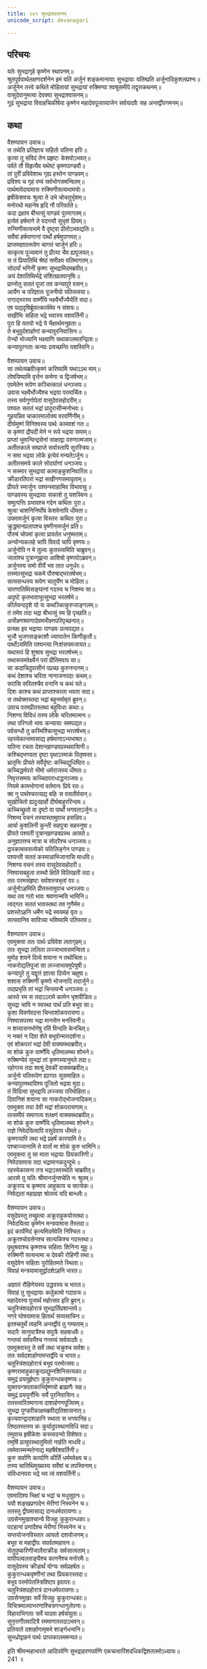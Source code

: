 ```yaml
---
title: २४१ सुभद्राश्वासनम्
unicode_script: devanagari

---
```

## परिचयः

यतेः सुभद्रागृहे कृष्णेन स्थापनम्॥  
श्रुतपूर्वपार्थलक्षणदर्शनेन इमं यतिं अर्जुनं शङ्कमानायाः सुभद्रायाः यतिम्प्रति अर्जुनादिकुशलप्रश्नः॥  
अर्जुनेन तत्त्वे कथिते मोहितायां सुभद्रायां रुक्मिण्या श्वश्रूसमीपे तद्वृत्तकथनम्॥  
वासुदेवानुमत्या देवक्या सुभद्राश्वासनम्॥  
गूढं सुभद्राया विवाहचिकीर्षया कृष्णेन महादेवपूजाव्याजेन सर्वयादवैः सह अन्तर्द्वीपगमनम्॥  

## कथा

वैशम्पायन उवाच॥  
स तथेति प्रतिज्ञाय सहितो यतिना हरिः॥  
कृत्वा तु संविदं तेन प्रहृष्टः केशवोऽभवत्॥  
पर्वते तौ विहृत्यैव यथेष्टं कृष्णपाण्डवौ॥  
तां पुरीं प्रविवेशाथ गृह्य हस्तेन पाण्डवम्॥  
प्रविश्य च गृहं रम्यं सर्वभोगसमन्वितम्॥  
पार्थमावेदयामास रुक्मिणीसत्यभामयोः॥  
हृषीकेशवचः श्रुत्वा ते उभे चोचतुर्भृशम्॥  
मनोरथो महानेष हृदि नौ परिवर्तते॥  
कदा द्रक्षाव बीभत्सुं पाण्डवं पुरमागतम्॥  
इत्येवं हर्षमाणे ते वदन्त्यौ सुभृशं प्रियम्॥  
रुग्मिणीसत्यभामे वै दृष्ट्वा प्रीतोऽभवद्यतिः॥  
सर्वेषां हर्षमाणानां पार्थो हर्षमुपागमत्॥  
प्राप्तमज्ञातरूपेण चागतं चार्जुनं हरिः॥  
सत्कृत्य पूज्यमानं तु प्रीत्या चैव ह्यपूजयत्॥  
स तं प्रियातिथिं श्रेष्ठं समीक्ष्य यतिमागतम्॥  
सोदर्यां भगिनीं कृष्णः सुभद्रामिदमब्रवीत्॥  
अयं देशातिथिर्भद्रे संशितव्रतवानृषिः॥  
प्राप्नोतु सततं पूजां तव कन्यापुरे वसन्॥  
आर्येण च परिज्ञातः पूजनीयो यतिस्त्वया॥  
रागाद्भरस्व वार्ष्णेयि भक्ष्यैर्भोज्यैर्यतिं सदा॥  
एष यद्यदृषिर्ब्रूयात्कार्यमेव न संशयः॥  
सखीभिः सहिता भद्रे भवास्य वशवर्तिनी॥  
पुरा हि यतयो भद्रे ये भैक्षार्थमनुव्रताः॥  
ते बभूवुर्दशार्हाणां कन्यापुरनिवासिनः॥  
तेभ्यो भोज्यानि भक्ष्याणि यथाकालमतन्द्रिताः॥  
कन्यापुरगताः कन्याः प्रयच्छन्ति यशस्विनि॥  

वैशम्पायन उवाच॥  
सा तथेत्यब्रवीत्कृष्णं करिष्यामि यथाऽऽथ माम्॥  
तोषयिष्यामि वृत्तेन कर्मणा च द्विजर्षभम्॥  
एवमेतेन रूपेण कञ्चित्कालं धनञ्जयः॥  
उवास भक्ष्यैर्भोज्यैश्च भद्रया परमार्चितः॥  
तस्य सर्वगुणोपेतां वासुदेवसहोदरीम्॥  
पश्यतः सततं भद्रां प्रादुरासीन्मनोभवः॥  
गूहयन्निव चाकारमालोक्य वरवर्णिनीम्॥  
दीर्घमुष्णं विनिश्वस्य पार्थः कामवशं गतः॥  
स कृष्णां द्रौपदीं मेने न रूपे भद्रया समाम्॥  
प्राप्तां भूमान्विन्द्रसेनां साक्षाद्वा वरुणात्मजाम्॥  
अतीतकाले सम्प्राप्ते सर्वास्तापि सुरस्त्रियः॥  
न समा भद्रया लोके इत्येवं मन्यतेऽर्जुनः॥  
अतीतसमये काले सोदर्याणां धनञ्जयः॥  
न सस्मार सुभद्रायां कामाङ्कुशनिवारितः॥  
क्रीडारतिपरां भद्रां सखीगणसमावृताम्॥  
प्रीयते स्मार्जुनः पश्यन्स्वाहामिव विभावसुः॥  
पाण्डवस्य सुभद्रायाः सकाशे तु यशस्विनः॥  
समुत्पत्तिः प्रभावश्च गदेन कथितः पुरा॥  
श्रुत्वा चाशनिनिर्घोषं केशवेनापि धीमता॥  
उपमामर्जुनं कृत्वा विस्तरः कथितः पुरा॥  
क्रुद्धमानप्रलापश्च वृष्णीनामर्जुनं प्रति॥  
पौरुषं चोपमां कृत्वा प्रावर्तत धनुष्मताम्॥  
अन्योन्यकलहे चापि विवादे चापि वृष्णयः॥  
अर्जुनोपि न मे तुल्यः कुतस्त्वमिति चाब्रुवन्॥  
जातांश्च पुत्रान्गृह्णन्त आशिषो वृष्णयोऽब्रवन्॥  
अर्जुनस्य समो वीर्ये भव तात धनुर्धरः॥  
तस्मात्सुभद्रा चकमे पौरुषाद्भरतर्षभम्॥  
सत्यसन्धस्य रूपेण चातुर्येण च मोहिता॥  
चारणातिथिसङ्घानां गदस्य च निशम्य सा॥  
अदृष्टे कृतभावाभूत्सुभद्रा भरतर्षभे॥  
कीर्तयन्ददृशे यो यः कथञ्चित्कुरुजाङ्गलम्॥  
तं तमेव तदा भद्रा बीभत्सुं स्म हि पृच्छति॥  
अभीक्ष्णश्रवणादेवमभीक्ष्णपरिपृच्छनात्॥  
प्रत्यक्ष इव भद्रायाः पाण्डवः प्रत्यपद्यत॥  
भुजौ भुजगसङ्काशौ ज्याघातेन किणीकृतौ॥  
पार्थोऽयमिति पश्यन्त्या निःशंसयमजायत॥  
यथारूपं हि शुश्राव सुभद्रा भरतर्षभम्॥  
तथारूपमवेक्ष्यैनं परां प्रीतिमवाप सा॥  
सा कदाचिदुपासीनं पप्रच्छ कुरुनन्दनम्॥  
कथं देशाश्च चरिता नानाजनपदाः कथम्॥  
सरांसि सरितश्चैव वनानि च कथं यते॥  
दिशः काश्च कथं प्राप्ताश्चरता भवता सदा॥  
स तथोक्तस्तदा भद्रां बहुनर्मामृतं ब्रुवन्॥  
उवाच परमप्रीतस्तथा बहुविधाः कथाः॥  
निशण्य विविधं तस्य लोके चरितमात्मनः॥  
तथा परिगतो भावः कन्यायाः समपद्यत॥  
पर्वसन्धौ तु कस्मिंश्चित्सुभद्रा भरतर्षभम्॥  
रहस्येकान्तमासाद्य हर्षमाणाऽभ्यभाषत॥  
यतिना रचता देशान्खाण्डवप्रस्थवासिनी॥  
कश्चिद्भगवता दृष्टा पृथाऽस्माकं पितृष्वसा॥  
भ्रातृभिः प्रीयते सर्वैर्दृष्टः कच्चिद्युधिष्ठिरः॥  
कच्चिद्धर्मपरो भीमो धर्मराजस्य धीमतः॥  
निवृत्तसमयः कच्चिदपराधाद्धनञ्जयः॥  
नियमे कामभोगानां वर्तमानः प्रिये रतः॥  
क्व नु पार्थश्चरत्यद्य बहिः स वसतीर्वसन्॥  
सुखोचितो ह्यदुःखार्हो दीर्घबाहुररिन्दमः॥  
कच्चिच्छ्रुतो वा दृष्टो वा पार्थो भगवताऽर्जुनः॥  
निशम्य वचनं तस्यास्तामुवाच हसन्निव॥  
आर्या कुशलिनी कुन्ती सहपुत्रा सहस्नुषा॥  
प्रीयते पश्यती पुत्रान्खाण्डवप्रस्थ आसते॥  
अनुज्ञातश्च मात्रा च सोदरैश्च धनञ्जयः॥  
द्वारकामावसत्येको यतिलिङ्गेन पाण्डवः॥  
पश्यन्ती सततं कस्मान्नाभिजानासि माधवि॥  
निशण्य वचनं तस्य वासुदेवसहोदरी॥  
निश्वासबहुला तस्थौ क्षितिं विलिखती तदा॥  
ततः परमसंहृष्टः सर्वशस्त्रभृतां वरः॥  
अर्जुनोऽहमिति प्रीतस्तामुवाच धनञ्जयः॥  
यथा तव गतो भावः श्रवणान्मयि भामिनि॥  
त्वद्गतः सततं भावस्तथा तव गुणैर्मम॥  
प्रशस्तेऽहनि धर्मेण भद्रे स्वयमहं वृतः॥  
सत्यवानिव सावित्र्या भविष्यामि पतिस्तव॥  

वैशम्पायन उवाच॥  
एवमुक्त्वा ततः पार्थः प्रविवेश लतागृहम्॥  
ततः सुभद्रा ललिता लज्जाभावसमन्विता॥  
मुमोह शयने दिव्ये शयाना न तथोचिता॥  
नाकरोद्यतिपूजां सा लज्जाभावमुपेयुषी॥  
कन्यापुरे तु यद्वृत्तं ज्ञात्वा दिव्येन चक्षुषा॥  
शशास रुक्मिणीं कृष्णो भोजनादि तदार्जुने॥  
तदाप्रभृति तां भद्रां चिन्तयन्वै धनञ्जयः॥  
आस्ते स्म स तदाऽऽरामे कामेन भृशपीडितः॥  
सुभद्रा चापि न स्वस्था पार्थं प्रति बभूव सा॥  
कृशा विवर्णवदना चिन्ताशोकपरायणा॥  
निश्वासपरमा भद्रा मानसेन मनस्विनी॥  
न शय्यासनभोगेषु रतिं विन्दति केनचित्॥  
न नक्तं न दिवा शेते बभूवोन्मत्तदर्शना॥  
एवं शोकपरां भद्रां देवी वाक्यमथाब्रवीत्॥  
मा शोकं कुरु वार्ष्णेयि धृतिमालम्ब्य शोभने॥  
रुक्मिण्येवं सुभद्रां तां कृष्णस्यानुमते तदा॥  
रहोगत्य तदा श्वश्रूं देवकीं वाक्यमब्रवीत्॥  
अर्जुनो यतिरूपेण ह्यागतः सुसमाहितः॥  
कन्यापुरमथाविश्य पूजितो भद्रया मुदा॥  
तं विदित्वा सुभद्रापि लज्जया परिमोहिता॥  
दिवानिशं शयाना सा नाकरोद्भोजनादिकम्॥  
एवमुक्ता तया देवी भद्रां शोकपरायणाम्॥  
तत्समीपं समागत्य श्लक्ष्णं वाक्यमथाब्रवीत्॥  
मा शोकं कुरु वार्ष्णेयि धृतिमालम्ब्य शोभने॥  
राज्ञे निवेदयित्वापि वसुदेवाय धीमते॥  
कृष्णायापि तथा भद्रे प्रहर्षं कारयामि ते॥  
पश्चाज्जानामि ते वार्तां मा शोकं कुरु भामिनि॥  
एवमुक्त्वा तु सा माता भद्रायाः प्रियकारिणी॥  
निवेदयामास तदा भद्रामानकदुन्दुभेः॥  
रहस्येकासना तत्र भद्राऽस्वस्थेति चाब्रवीत्॥  
आरामे तु यतिः श्रीमानर्जुनश्चेति नः श्रुतम्॥  
अक्रूराय च कृष्माय आहुकाय च सात्येकः॥  
निवेद्यतां महाप्राज्ञ श्रोतव्यं यदि बान्धवैः॥  

वैशम्पायन उवाच॥  
वसुदेवस्तु तच्छ्रुत्वा अक्रूराहुकयोस्तथा॥  
निवेदयित्वा कृष्णेन मन्त्रयामास तैस्तदा॥  
इदं कार्यमिदं कृत्यमिदमेवेति निश्चितः॥  
अक्रूरश्चोग्रसेनश्च सात्यकिश्च गदस्तथा॥  
पृथुश्रवाश्च कृष्णश्च सहिताः शिनिना मुहुः॥  
रुक्मिणी सत्यभामा च देवकी रोहिणी तथा॥  
वसुदेवेन सहिताः पुरोहितमते स्थिताः॥  
विवाहं मन्त्रयामासुर्द्वादशेऽहनि भारत॥  

अज्ञातं रौहिणेयस्य उद्धवस्य च भारत॥  
विवाहं तु सुभद्रायाः कर्तुकामो गदाग्रजः॥  
महादेवस्य पूजार्थं महोत्सव इति ब्रुवन्॥  
चतुस्त्रिंशदहोरात्रं सुभद्रार्तिप्रशान्तये॥  
नगरे घोषयामास हितार्थं सव्यसाचिनः॥  
इतश्चतुर्थे त्वहनि अन्तर्द्वीपं तु गम्यताम्॥  
सदारैः सानुयात्रैश्च सपुत्रैः सहबाधवैः॥  
गन्तव्यं सर्ववर्मैश्च गन्तव्यं सर्वयादवैः॥  
एवमुक्तास्तु ते सर्वे तथा चक्रुश्च सर्वशः॥  
ततः सर्वदशार्हाणामन्तर्द्वीपे च भारत॥  
चतुस्त्रिंशदहोरात्रं बभूव परमोत्सवः॥  
कृष्णरामाहुकाक्रूरप्रद्युम्नशिनिसत्यकाः॥  
समुद्रं प्रययुर्हृष्टाः कुकुरान्धकवृष्णयः॥  
युक्तयन्त्रपताकाभिर्वृष्णयो ब्राह्मणैः सह॥  
समुद्रं प्रययुर्नौभिः सर्वे पुरनिवासिनः॥  
ततस्त्वरितमागत्य दाशार्हगणपूजितम्॥  
सुभद्रा पुण्डरीकाक्षमब्रवीद्यतिशासनात्॥  
कृत्यवान्द्वादशाहानि स्थाता स भगवानिह॥  
तिष्ठतस्तस्य कः कुर्यादुपस्थानविधिं सदा॥  
तमुवाच हृषीकेशः कस्त्वदन्यो विशेषतः॥  
तमृषिं प्रत्युपस्थातुमितो नार्हति माधवि॥  
त्वमेवास्मन्मतेनाद्य महर्षेर्वशवर्तिनी॥  
कुरु सर्वाणि कार्याणि कीर्तिं धर्ममवेक्ष्य च॥  
तस्य चातिथिमुख्यस्य सर्वेषां च तपस्विनाम्॥  
संविधानपरा भद्रे भव त्वं वशवर्तिनी॥  

वैशम्पायन उवाच॥  
एवमादिश्य भिक्षां च भद्रां च मधुसूदनः॥  
ययौ शङ्खप्रणादेन भेरीणां निस्वनेन च॥  
ततस्तु द्वीपमासाद्य दानधर्मपरायणाः॥  
उग्रसेनमुखाश्चान्ये विजहुः कुकुरान्धकाः॥  
पटहानां प्रणादैश्च भेरीणां निस्वनेन च॥  
सप्तयोजनविस्तार आयतो दशयोजनम्॥  
बभूव स महाद्वीपः सपर्वतमहावनः॥  
सेतुपुष्करिणीजालैराक्रीडः सर्वसात्वताम्॥  
वापीपल्वलसङ्घैश्च काननैश्च मनोरमैः॥  
वासुदेवस्य क्रीडार्थं योग्यः सर्वप्रहर्षतः॥  
कुकुरान्धकवृष्णीनां तथा प्रियकरस्तदा॥  
बभूव परमोपेतस्त्रिविष्टप इवापरः॥  
चतुस्त्रिंशदहोरात्रं दानधर्मपरायणाः॥  
उग्रसेनमुखाः सर्वे विजहुः कुकुरान्धकाः॥  
विचित्रमाल्याभरणाश्चित्रगन्धानुलेपनाः॥  
विहाराभिगताः सर्वे यादवा हर्षसंयुताः॥  
सुनृत्तगीतवादित्रै रममाणास्तदाऽभवन्॥  
प्रतियाते दशार्हाणामृषभे शार्ङ्गधन्वनि॥  
सुभध्रोद्वाहनं पार्थः प्राप्तकालममन्यत॥  

इति श्रीमन्महाभारते आदिपर्वणि सुभद्राहरणपर्वणि एकचत्वारिंशदधिकद्विशततमोऽध्यायः॥  
241 ॥  

